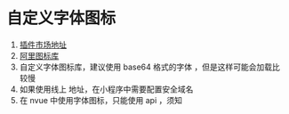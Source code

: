 # 自定义字体图标
1.  [插件市场地址](https://ext.dcloud.net.cn/)
2.  [阿里图标库](https://www.iconfont.cn/)
3. 自定义字体图标库，建议使用 base64 格式的字体 ，但是这样可能会加载比较慢
4. 如果使用线上 地址，在小程序中需要配置安全域名
5. 在 nvue 中使用字体图标，只能使用 api ，须知
